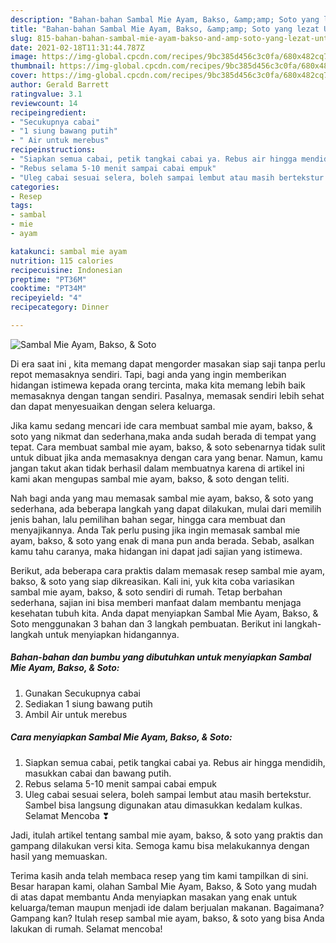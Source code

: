 ```yaml
---
description: "Bahan-bahan Sambal Mie Ayam, Bakso, &amp;amp; Soto yang lezat Untuk Jualan"
title: "Bahan-bahan Sambal Mie Ayam, Bakso, &amp;amp; Soto yang lezat Untuk Jualan"
slug: 815-bahan-bahan-sambal-mie-ayam-bakso-and-amp-soto-yang-lezat-untuk-jualan
date: 2021-02-18T11:31:44.787Z
image: https://img-global.cpcdn.com/recipes/9bc385d456c3c0fa/680x482cq70/sambal-mie-ayam-bakso-soto-foto-resep-utama.jpg
thumbnail: https://img-global.cpcdn.com/recipes/9bc385d456c3c0fa/680x482cq70/sambal-mie-ayam-bakso-soto-foto-resep-utama.jpg
cover: https://img-global.cpcdn.com/recipes/9bc385d456c3c0fa/680x482cq70/sambal-mie-ayam-bakso-soto-foto-resep-utama.jpg
author: Gerald Barrett
ratingvalue: 3.1
reviewcount: 14
recipeingredient:
- "Secukupnya cabai"
- "1 siung bawang putih"
- " Air untuk merebus"
recipeinstructions:
- "Siapkan semua cabai, petik tangkai cabai ya. Rebus air hingga mendidih, masukkan cabai dan bawang putih."
- "Rebus selama 5-10 menit sampai cabai empuk"
- "Uleg cabai sesuai selera, boleh sampai lembut atau masih bertekstur. Sambel bisa langsung digunakan atau dimasukkan kedalam kulkas. Selamat Mencoba ❣"
categories:
- Resep
tags:
- sambal
- mie
- ayam

katakunci: sambal mie ayam 
nutrition: 115 calories
recipecuisine: Indonesian
preptime: "PT36M"
cooktime: "PT34M"
recipeyield: "4"
recipecategory: Dinner

---
```



![Sambal Mie Ayam, Bakso, &amp; Soto](https://img-global.cpcdn.com/recipes/9bc385d456c3c0fa/680x482cq70/sambal-mie-ayam-bakso-soto-foto-resep-utama.jpg)

Di era  saat ini , kita memang dapat mengorder masakan siap saji tanpa perlu repot memasaknya sendiri. Tapi, bagi anda yang ingin memberikan hidangan istimewa kepada orang tercinta, maka kita memang lebih baik memasaknya dengan tangan sendiri. Pasalnya, memasak sendiri lebih sehat dan dapat menyesuaikan dengan selera keluarga.

Jika kamu sedang mencari ide cara membuat sambal mie ayam, bakso, &amp; soto yang nikmat dan sederhana,maka anda sudah berada di tempat yang tepat. Cara membuat sambal mie ayam, bakso, &amp; soto  sebenarnya tidak sulit untuk dibuat jika anda memasaknya dengan cara yang benar. Namun, kamu jangan takut akan tidak berhasil dalam membuatnya 
karena di artikel ini kami akan mengupas sambal mie ayam, bakso, &amp; soto dengan teliti.  



Nah bagi anda yang mau memasak sambal mie ayam, bakso, &amp; soto yang sederhana, ada beberapa langkah yang dapat dilakukan, mulai dari memilih jenis bahan, lalu pemilihan bahan segar, hingga cara membuat dan menyajikannya. Anda Tak perlu pusing jika ingin memasak sambal mie ayam, bakso, &amp; soto yang enak di mana pun anda berada. Sebab, asalkan kamu  tahu caranya, maka hidangan ini dapat jadi sajian yang istimewa.

Berikut, ada beberapa cara praktis  dalam memasak resep sambal mie ayam, bakso, &amp; soto yang siap dikreasikan. Kali ini, yuk kita coba variasikan sambal mie ayam, bakso, &amp; soto sendiri di rumah. Tetap berbahan sederhana, sajian ini bisa memberi manfaat dalam membantu menjaga kesehatan tubuh kita. Anda dapat menyiapkan Sambal Mie Ayam, Bakso, &amp; Soto menggunakan 3 bahan dan 3 langkah pembuatan. Berikut ini langkah-langkah untuk menyiapkan hidangannya.

<!--inarticleads1-->

##### Bahan-bahan dan bumbu yang dibutuhkan untuk menyiapkan Sambal Mie Ayam, Bakso, &amp; Soto:

1. Gunakan Secukupnya cabai
1. Sediakan 1 siung bawang putih
1. Ambil  Air untuk merebus




<!--inarticleads2-->

##### Cara menyiapkan Sambal Mie Ayam, Bakso, &amp; Soto:

1. Siapkan semua cabai, petik tangkai cabai ya. Rebus air hingga mendidih, masukkan cabai dan bawang putih.
1. Rebus selama 5-10 menit sampai cabai empuk
1. Uleg cabai sesuai selera, boleh sampai lembut atau masih bertekstur. Sambel bisa langsung digunakan atau dimasukkan kedalam kulkas. Selamat Mencoba ❣




Jadi, itulah artikel tentang  sambal mie ayam, bakso, &amp; soto  yang praktis dan gampang dilakukan versi kita. Semoga kamu bisa melakukannya dengan hasil yang memuaskan. 

Terima kasih anda telah membaca resep yang tim kami tampilkan di sini. Besar harapan kami, olahan  Sambal Mie Ayam, Bakso, &amp; Soto yang mudah di atas dapat membantu Anda menyiapkan masakan yang enak untuk keluarga/teman maupun menjadi ide dalam berjualan makanan. Bagaimana? Gampang kan? Itulah resep sambal mie ayam, bakso, &amp; soto yang bisa Anda lakukan di rumah. Selamat mencoba!

